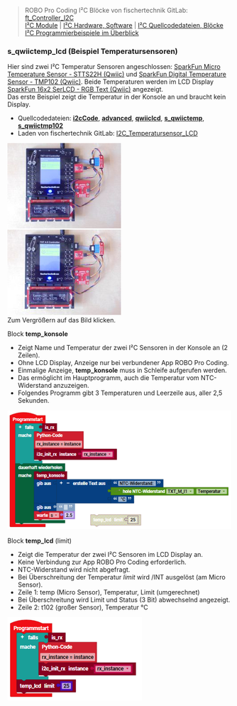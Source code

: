 
> ROBO Pro Coding I²C Blöcke von fischertechnik GitLab: [ft_Controller_I2C](https://git.fischertechnik-cloud.com/i2c/ft_Controller_I2C)\
> [I²C Module](https://elssner.github.io/ft-Controller-I2C/#tabelle-1) |
[I²C Hardware, Software](https://elssner.github.io/ft-Controller-I2C/#ic) |
[I²C Quellcodedateien, Blöcke](https://elssner.github.io/ft-Controller-I2C/#beschreibung-der-quellcodedateien-alphabetisch-geordnet)\
[I²C Programmierbeispiele im Überblick](../examples)


### s_qwiictemp_lcd (Beispiel Temperatursensoren)

Hier sind zwei I²C Temperatur Sensoren angeschlossen: [SparkFun Micro Temperature Sensor - STTS22H (Qwiic)](https://www.sparkfun.com/products/21273) und [SparkFun Digital Temperature Sensor - TMP102 (Qwiic)](https://www.sparkfun.com/products/16304).
Beide Temperaturen werden im LCD Display [SparkFun 16x2 SerLCD - RGB Text (Qwiic)](https://www.sparkfun.com/products/16397) angezeigt.\
Das erste Beispiel zeigt die Temperatur in der Konsole an und braucht kein Display.

* Quellcodedateien: **[i2cCode](../#i2ccodepy)**, **[advanced](../#advancedpy)**, **[qwiiclcd](../#qwiiclcdpy)**, **[s_qwiictemp](../#s_qwiictemppy)**, **[s_qwiictmp102](../#s_qwiictmp102py)**
* Laden von fischertechnik GitLab: [I2C_Temperatursensor_LCD](https://git.fischertechnik-cloud.com/i2c/I2C_Temperatursensor_LCD)

[![](DSC00452_256.JPG)](DSC00452.JPG) [![](DSC00454_256.JPG)](DSC00454.JPG)\
Zum Vergrößern auf das Bild klicken.

Block **temp_konsole**
* Zeigt Name und Temperatur der zwei I²C Sensoren in der Konsole an (2 Zeilen).
* Ohne LCD Display, Anzeige nur bei verbundener App ROBO Pro Coding.
* Einmalige Anzeige, **temp_konsole** muss in Schleife aufgerufen werden.
* Das ermöglicht im Hauptprogramm, auch die Temperatur vom NTC-Widerstand anzuzeigen.
* Folgendes Programm gibt 3 Temperaturen und Leerzeile aus, aller 2,5 Sekunden.

![](temp_konsole.png)

Block **temp_lcd** (limit)
* Zeigt die Temperatur der zwei I²C Sensoren im LCD Display an.
* Keine Verbindung zur App ROBO Pro Coding erforderlich.
* NTC-Widerstand wird nicht abgefragt.
* Bei Überschreitung der Temperatur *limit* wird /INT ausgelöst (am Micro Sensor).
* Zeile 1: temp (Micro Sensor), Temperatur, Limit (umgerechnet)
* Bei Überschreitung wird Limit und Status (3 Bit) abwechselnd angezeigt.
* Zeile 2: t102 (großer Sensor), Temperatur °C

![](temp_lcd.png)
